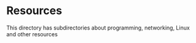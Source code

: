 # Resources
This directory has subdirectories about programming, networking, Linux and other resources

